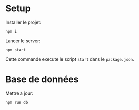 # Setup

Installer le projet:
```
npm i 
```

Lancer le server:
```
npm start
```

Cette commande execute le script `start` dans le `package.json`.

# Base de données

Mettre a jour: 
```
npm run db
```
